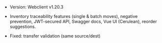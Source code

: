 * Version: Webclient v1.20.3

* Inventory traceability features (single & batch moves), negative prevention, JWT-secured API, Swagger docs, Vue UI (Cerulean), reorder suggestions.
* Fixed: transfer validation (same source/dest)